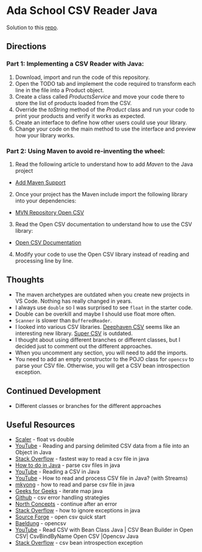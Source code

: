 # Ada School CSV Reader Java

Solution to this [repo](https://github.com/ada-school/csv-reader-java).

## Directions

### Part 1: Implementing a CSV Reader with Java:

1. Download, import and run the code of this repository.
2. Open the TODO tab and implement the code required to transform each line in the file into a Product object.
3. Create a class called *ProductsService* and move your code there to store the list of products loaded from the CSV.
4. Override the *toString* method of the *Product* class and run your code to print your products and verify it works as expected.
5. Create an interface to define how other users could use your library.
6. Change your code on the main method to use the interface and preview how your library works.

### Part 2: Using Maven to avoid re-inventing the wheel:

1. Read the following article to understand how to add *Maven* to the Java project
  * <a target="_blank" href="https://www.jetbrains.com/help/idea/convert-a-regular-project-into-a-maven-project.html#add_maven_support">Add Maven Support</a>

2. Once your project has the Maven include import the following library into your dependencies:

  * <a target="_blank" href="https://mvnrepository.com/artifact/com.opencsv/opencsv/5.8.0">MVN Repository Open CSV</a>

3. Read the Open CSV documentation to understand how to use the CSV library:
  * <a target="_blank" href="https://opencsv.sourceforge.net/index.html">Open CSV Documentation</a>
4. Modify your code to use the Open CSV library instead of reading and processing line by line.

## Thoughts

- The maven archetypes are outdated when you create new projects in VS Code.  Nothing has really changed in years. 
- I always use `double` so I was surprised to see `float` in the starter code.  
- Double can be overkill and maybe I should use float more often.  
- `Scanner` is slower than `BufferedReader`.  
- I looked into various CSV libraries. [Deephaven CSV](https://github.com/deephaven/deephaven-csv) seems like an interesting new library.  [Super CSV](https://github.com/super-csv/super-csv) is outdated. 
- I thought about using different branches or different classes, but I decided just to comment out the different approaches.  
- When you uncomment any section, you will need to add the imports.  
- You need to add an empty constructor to the POJO class for `opencsv` to parse your CSV file.  Otherwise, you will get a CSV bean introspection exception.

## Continued Development

- Different classes or branches for the different approaches

## Useful Resources

- [Scaler](https://www.scaler.com/topics/java-float-vs-double/) - float vs double
- [YouTube](https://www.youtube.com/watch?v=VX9CwPn-BBE) - Reading and parsing delimited CSV data from a file into an Object in Java
- [Stack Overflow](https://stackoverflow.com/questions/55084846/fastest-way-to-read-a-csv-file-java) - fastest way to read a csv file in java
- [How to do in Java](https://howtodoinjava.com/java/io/parse-csv-files-in-java/) - parse csv files in java
- [YouTube](https://www.youtube.com/watch?v=IDMBEcHGeSU) - Reading a CSV in Java
- [YouTube](https://www.youtube.com/watch?v=nZUgaFSl8lQ) - How to read and process CSV file in Java? (with Streams)
- [mkyong](https://mkyong.com/java/how-to-read-and-parse-csv-file-in-java/) - how to read and parse csv file in java
- [Geeks for Geeks](https://www.geeksforgeeks.org/iterate-map-java/) - iterate map java
- [Github](https://nrinaudo.github.io/kantan.csv/error_handling.html) - csv error handling strategies
- [North Concepts](https://northconcepts.com/docs/examples/continue-after-an-error) - continue after an error
- [Stack Overflow](https://stackoverflow.com/questions/28659462/how-to-ignore-exceptions-in-java) - how to ignore exceptions in java
- [Source Forge](https://opencsv.sourceforge.net/#quick_start) - open csv quick start
- [Baeldung](https://www.baeldung.com/opencsv) - opencsv
- [YouTube](https://www.youtube.com/watch?v=1SOKpFVPxLA) - Read CSV with Bean Class Java | CSV Bean Builder in Open CSV| CsvBindByName Open CSV |Opencsv Java
- [Stack Overflow](https://stackoverflow.com/questions/50463948/getting-csvbeanintrospectionexception-while-using-opencsv) - csv bean introspection exception

